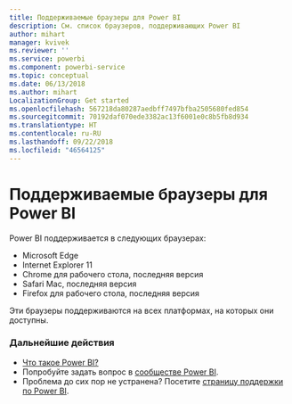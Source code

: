 ```yaml
---
title: Поддерживаемые браузеры для Power BI
description: См. список браузеров, поддерживающих Power BI
author: mihart
manager: kvivek
ms.reviewer: ''
ms.service: powerbi
ms.component: powerbi-service
ms.topic: conceptual
ms.date: 06/13/2018
ms.author: mihart
LocalizationGroup: Get started
ms.openlocfilehash: 567218da80287aedbff7497bfba2505680fed854
ms.sourcegitcommit: 70192daf070ede3382ac13f6001e0c8b5fb8d934
ms.translationtype: HT
ms.contentlocale: ru-RU
ms.lasthandoff: 09/22/2018
ms.locfileid: "46564125"
---
```

# <a name="supported-browsers-for-power-bi"></a>Поддерживаемые браузеры для Power BI
Power BI поддерживается в следующих браузерах:

* Microsoft Edge
* Internet Explorer 11
* Chrome для рабочего стола, последняя версия
* Safari Mac, последняя версия
* Firefox для рабочего стола, последняя версия

Эти браузеры поддерживаются на всех платформах, на которых они доступны.

### <a name="next-steps"></a>Дальнейшие действия
* [Что такое Power BI?](../power-bi-overview.md)
* Попробуйте задать вопрос в [сообществе Power BI](http://community.powerbi.com/).
* Проблема до сих пор не устранена? Посетите [страницу поддержки по Power BI](https://powerbi.microsoft.com/support/).

